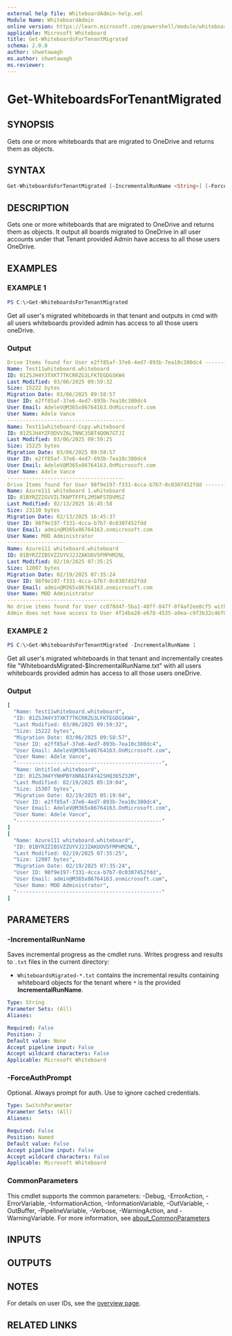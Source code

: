 ```yaml
---
external help file: WhiteboardAdmin-help.xml
Module Name: WhiteboardAdmin
online version: https://learn.microsoft.com/powershell/module/whiteboard/get-whiteboardsfortenantmigrated
applicable: Microsoft Whiteboard
title: Get-WhiteboardsForTenantMigrated
schema: 2.0.0
author: shwetawagh
ms.author: shwetawagh
ms.reviewer:
---
```


# Get-WhiteboardsForTenantMigrated

## SYNOPSIS

Gets one or more whiteboards that are migrated to OneDrive and returns them as objects.

## SYNTAX

```powershell
Get-WhiteboardsForTenantMigrated [-IncrementalRunName <String>] [-ForceAuthPrompt] [<CommonParameters>]
```

## DESCRIPTION

Gets one or more whiteboards that are migrated to OneDrive and returns them as objects. It output all boards migrated to OneDrive in all user accounts under that Tenant provided Admin have access to all those users OneDrive.

## EXAMPLES

### EXAMPLE 1

```powershell
PS C:\>Get-WhiteboardsForTenantMigrated
```

Get all user's migrated whiteboards in that tenant and outputs in cmd with all users whiteboards provided admin has access to all those users oneDrive.

### Output

```yaml
Drive Items found for User e2ff85af-37e6-4ed7-893b-7ea10c380dc4 ---------------------------------------------------
Name: Test11whiteboard.whiteboard
ID: 01ZSJH4Y3TXKT7TKCRRZG3LFKTEGDGSKW4
Last Modified: 03/06/2025 09:59:32
Size: 15222 bytes
Migration Date: 03/06/2025 09:58:57
User ID: e2ff85af-37e6-4ed7-893b-7ea10c380dc4
User Email: AdeleV@M365x86764163.OnMicrosoft.com
User Name: Adele Vance
--------------------------------------
Name: Test11whiteboard-Copy.whiteboard
ID: 01ZSJH4YZFODVVZ6LTNNC35BT4QON7GTJI
Last Modified: 03/06/2025 09:59:25
Size: 15225 bytes
Migration Date: 03/06/2025 09:58:57
User ID: e2ff85af-37e6-4ed7-893b-7ea10c380dc4
User Email: AdeleV@M365x86764163.OnMicrosoft.com
User Name: Adele Vance
--------------------------------------
Drive Items found for User 98f9e197-f331-4cca-b7b7-0c0307452fdd ---------------------------------------------------
Name: Azure111 whiteboard 1.whiteboard
ID: 01BYRZZIGVVILTKNPTFFFL2M5WFSTDVMSZ
Last Modified: 02/13/2025 16:45:58
Size: 23110 bytes
Migration Date: 02/13/2025 16:45:37
User ID: 98f9e197-f331-4cca-b7b7-0c0307452fdd
User Email: admin@M365x86764163.onmicrosoft.com
User Name: MOD Administrator
--------------------------------------
Name: Azure111 whiteboard.whiteboard
ID: 01BYRZZIBSVZZUYVJ2JZAKUOV5FMPHM2NL
Last Modified: 02/19/2025 07:35:25
Size: 12007 bytes
Migration Date: 02/19/2025 07:35:24
User ID: 98f9e197-f331-4cca-b7b7-0c0307452fdd
User Email: admin@M365x86764163.onmicrosoft.com
User Name: MOD Administrator
--------------------------------------
No drive items found for User cc078d4f-5ba1-48ff-847f-0f4af2ee8cf5 with DriveID b!Upfgzjfpx0e4lqL84H-BRZGV7qFNQ-hCobqXYyyCS1clCfsBBCS5T75ca0pe4UQS
Admin does not have access to User 4f14ba28-e678-4535-a9ea-c9f3b32c46f0 OneDrive.
```

### EXAMPLE 2

```powershell
PS C:\>Get-WhiteboardsForTenantMigrated -IncrementalRunName 1
```

Get all user's migrated whiteboards in that tenant and incrementally creates file "WhiteboardsMigrated-$IncrementalRunName.txt" with all users whiteboards provided admin has access to all those users oneDrive.

### Output

```yaml
[
  "Name: Test11whiteboard.whiteboard",
  "ID: 01ZSJH4Y3TXKT7TKCRRZG3LFKTEGDGSKW4",
  "Last Modified: 03/06/2025 09:59:32",
  "Size: 15222 bytes",
  "Migration Date: 03/06/2025 09:58:57",
  "User ID: e2ff85af-37e6-4ed7-893b-7ea10c380dc4",
  "User Email: AdeleV@M365x86764163.OnMicrosoft.com",
  "User Name: Adele Vance",
  "-----------------------------------------------",
  "Name: Untitled.whiteboard",
  "ID: 01ZSJH4YYNHPBYXNRAIFAY42SHQ365Z32M",
  "Last Modified: 02/19/2025 05:19:04",
  "Size: 15307 bytes",
  "Migration Date: 02/19/2025 05:19:04",
  "User ID: e2ff85af-37e6-4ed7-893b-7ea10c380dc4",
  "User Email: AdeleV@M365x86764163.OnMicrosoft.com",
  "User Name: Adele Vance",
  "-----------------------------------------------"
]
[
  "Name: Azure111 whiteboard.whiteboard",
  "ID: 01BYRZZIBSVZZUYVJ2JZAKUOV5FMPHM2NL",
  "Last Modified: 02/19/2025 07:35:25",
  "Size: 12007 bytes",
  "Migration Date: 02/19/2025 07:35:24",
  "User ID: 98f9e197-f331-4cca-b7b7-0c0307452fdd",
  "User Email: admin@M365x86764163.onmicrosoft.com",
  "User Name: MOD Administrator",
  "-----------------------------------------------"
]
```

## PARAMETERS

### -IncrementalRunName

Saves incremental progress as the cmdlet runs. Writes progress and results to `.txt` files in the current directory:

- `WhiteboardsMigrated-*.txt` contains the incremental results containing whiteboard objects for the tenant where `*` is the provided **IncrementalRunName**.

```yaml
Type: String
Parameter Sets: (All)
Aliases:

Required: False
Position: 2
Default value: None
Accept pipeline input: False
Accept wildcard characters: False
Applicable: Microsoft Whiteboard
```

### -ForceAuthPrompt

Optional. Always prompt for auth. Use to ignore cached credentials.

```yaml
Type: SwitchParameter
Parameter Sets: (All)
Aliases:

Required: False
Position: Named
Default value: False
Accept pipeline input: False
Accept wildcard characters: False
Applicable: Microsoft Whiteboard
```

### CommonParameters

This cmdlet supports the common parameters: -Debug, -ErrorAction, -ErrorVariable, -InformationAction, -InformationVariable, -OutVariable, -OutBuffer, -PipelineVariable, -Verbose, -WarningAction, and -WarningVariable. For more information, see [about_CommonParameters](https://go.microsoft.com/fwlink/p/?LinkID=113216)

## INPUTS

## OUTPUTS

## NOTES

For details on user IDs, see the [overview page](../../docs-conceptual/overview.md).

## RELATED LINKS
